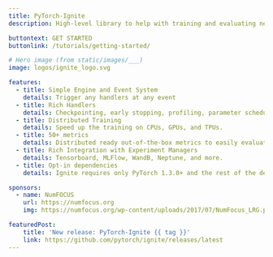 ```yaml
---
title: PyTorch-Ignite
description: High-level library to help with training and evaluating neural networks in PyTorch flexibly and transparently.

buttontext: GET STARTED
buttonlink: /tutorials/getting-started/

# Hero image (from static/images/___)
image: logos/ignite_logo.svg

features:
  - title: Simple Engine and Event System
    details: Trigger any handlers at any event
  - title: Rich Handlers
    details: Checkpointing, early stopping, profiling, parameter scheduling, learning rate finder, and more.
  - title: Distributed Training
    details: Speed up the training on CPUs, GPUs, and TPUs.
  - title: 50+ metrics
    details: Distributed ready out-of-the-box metrics to easily evaluate models.
  - title: Rich Integration with Experiment Managers
    details: Tensorboard, MLFlow, WandB, Neptune, and more.
  - title: Opt-in dependencies
    details: Ignite requires only PyTorch 1.3.0+ and the rest of the dependencies are opt-in.

sponsors:
  - name: NumFOCUS
    url: https://numfocus.org
    img: https://numfocus.org/wp-content/uploads/2017/07/NumFocus_LRG.png

featuredPost:
    title: 'New release: PyTorch-Ignite {{ tag }}'
    link: https://github.com/pytorch/ignite/releases/latest
---
```

